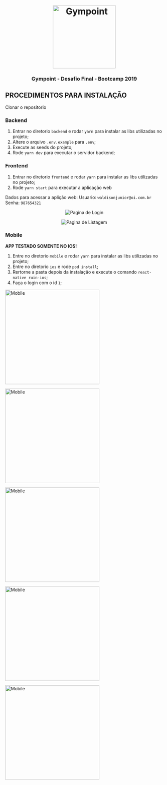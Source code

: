 <h1 align="center">
  <img alt="Gympoint" title="Gympoint" src=".imgProject/logo.png" width="200px" />
</h1>

<h3 align="center">
  Gympoint - Desafio Final - Bootcamp 2019
</h3>

## PROCEDIMENTOS PARA INSTALAÇÃO

Clonar o repositorio

### Backend

1. Entrar no diretorio `backend` e rodar `yarn` para instalar as libs utilizadas no projeto;
2. Altere o arquivo `.env.example` para `.env`;
3. Execute as seeds do projeto;
4. Rode `yarn dev` para executar o servidor backend;


### Frontend

1. Entrar no diretorio `frontend` e rodar `yarn` para instalar as libs utilizadas no projeto;
2. Rode `yarn start` para executar a aplicação web

Dados para acessar a aplição web: 
Usuario: `waldisonjunior@oi.com.br`
Senha: `987654321`

<p align="center">
  <img alt="Pagina de Login" title="LoginPage" src=".imgProject/web1.png" />
</p>
<p align="center">
  <img alt="Pagina de Listagem" title="LoginPage" src=".imgProject/web2.png" />
</p>

### Mobile

**APP TESTADO SOMENTE NO IOS!**

1. Entre no diretorio `mobile` e rodar `yarn` para instalar as libs utilizadas no projeto;
2. Entre no diretorio `ios` e rode `pod install`;
3. Rertorne a pasta depois da instalação e execute o comando `react-native ruin-ios`;
4. Faça o login com o id `1`;

<p align="left">
  <img alt="Mobile" title="Mobile" src=".imgProject/phone1.png"  width="300px" />
</p>

<p align="left">
  <img alt="Mobile" title="Mobile" src=".imgProject/phone2.png"  width="300px" />
</p>

<p align="left">
  <img alt="Mobile" title="Mobile" src=".imgProject/phone3.png"  width="300px" />
</p>

<p align="left">
  <img alt="Mobile" title="Mobile" src=".imgProject/phone4.png"  width="300px" />
</p>

<p align="left">
  <img alt="Mobile" title="Mobile" src=".imgProject/phone5.png"  width="300px" />
</p>